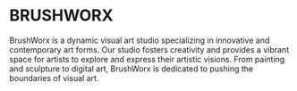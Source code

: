 # BRUSHWORX
BrushWorx is a dynamic visual art studio specializing in innovative and contemporary art forms. Our studio fosters creativity and provides a vibrant space for artists to explore and express their artistic visions. From painting and sculpture to digital art, BrushWorx is dedicated to pushing the boundaries of visual art.
